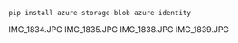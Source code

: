 `pip install azure-storage-blob azure-identity`

IMG_1834.JPG
IMG_1835.JPG
IMG_1838.JPG
IMG_1839.JPG